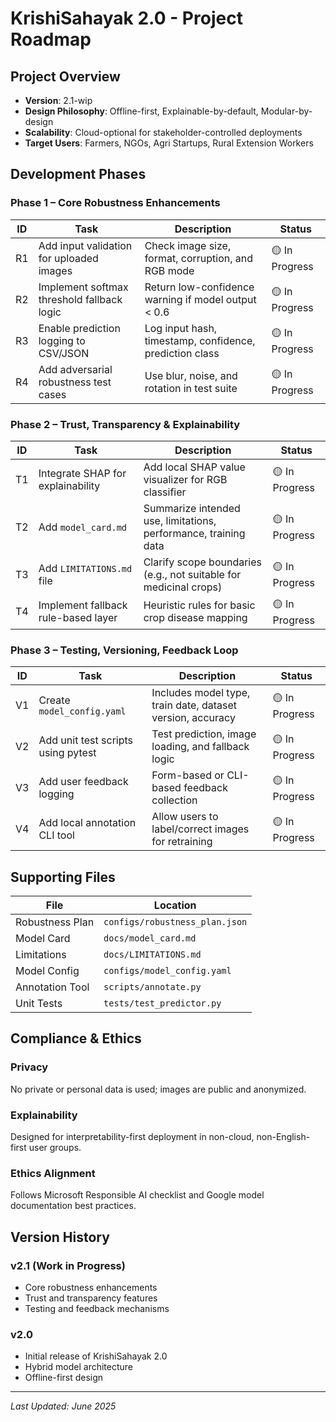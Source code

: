 # KrishiSahayak 2.0 - Project Roadmap

## Project Overview
- **Version**: 2.1-wip
- **Design Philosophy**: Offline-first, Explainable-by-default, Modular-by-design
- **Scalability**: Cloud-optional for stakeholder-controlled deployments
- **Target Users**: Farmers, NGOs, Agri Startups, Rural Extension Workers

## Development Phases

### Phase 1 – Core Robustness Enhancements

| ID  | Task | Description | Status |
|-----|------|-------------|---------|
| R1  | Add input validation for uploaded images | Check image size, format, corruption, and RGB mode | 🟡 In Progress |
| R2  | Implement softmax threshold fallback logic | Return low-confidence warning if model output < 0.6 | 🟡 In Progress |
| R3  | Enable prediction logging to CSV/JSON | Log input hash, timestamp, confidence, prediction class | 🟡 In Progress |
| R4  | Add adversarial robustness test cases | Use blur, noise, and rotation in test suite | 🟡 In Progress |

### Phase 2 – Trust, Transparency & Explainability

| ID  | Task | Description | Status |
|-----|------|-------------|---------|
| T1  | Integrate SHAP for explainability | Add local SHAP value visualizer for RGB classifier | 🟡 In Progress |
| T2  | Add `model_card.md` | Summarize intended use, limitations, performance, training data | 🟡 In Progress |
| T3  | Add `LIMITATIONS.md` file | Clarify scope boundaries (e.g., not suitable for medicinal crops) | 🟡 In Progress |
| T4  | Implement fallback rule-based layer | Heuristic rules for basic crop disease mapping | 🟡 In Progress |

### Phase 3 – Testing, Versioning, Feedback Loop

| ID  | Task | Description | Status |
|-----|------|-------------|---------|
| V1  | Create `model_config.yaml` | Includes model type, train date, dataset version, accuracy | 🟡 In Progress |
| V2  | Add unit test scripts using pytest | Test prediction, image loading, and fallback logic | 🟡 In Progress |
| V3  | Add user feedback logging | Form-based or CLI-based feedback collection | 🟡 In Progress |
| V4  | Add local annotation CLI tool | Allow users to label/correct images for retraining | 🟡 In Progress |

## Supporting Files

| File | Location |
|------|----------|
| Robustness Plan | `configs/robustness_plan.json` |
| Model Card | `docs/model_card.md` |
| Limitations | `docs/LIMITATIONS.md` |
| Model Config | `configs/model_config.yaml` |
| Annotation Tool | `scripts/annotate.py` |
| Unit Tests | `tests/test_predictor.py` |

## Compliance & Ethics

### Privacy
No private or personal data is used; images are public and anonymized.

### Explainability
Designed for interpretability-first deployment in non-cloud, non-English-first user groups.

### Ethics Alignment
Follows Microsoft Responsible AI checklist and Google model documentation best practices.

## Version History

### v2.1 (Work in Progress)
- Core robustness enhancements
- Trust and transparency features
- Testing and feedback mechanisms

### v2.0
- Initial release of KrishiSahayak 2.0
- Hybrid model architecture
- Offline-first design

---
*Last Updated: June 2025*
